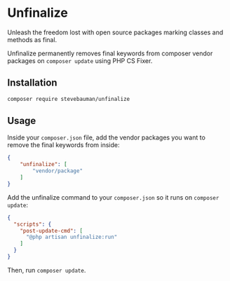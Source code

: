 # Unfinalize

Unleash the freedom lost with open source packages marking classes and methods as final.

Unfinalize permanently removes final keywords from composer vendor packages on `composer update` using PHP CS Fixer.

## Installation

```bash
composer require stevebauman/unfinalize
```

## Usage

Inside your `composer.json` file, add the vendor packages you want to remove the final keywords from inside:

```json
{
    "unfinalize": [
        "vendor/package"
    ]
}
```

Add the unfinalize command to your `composer.json` so it runs on `composer update`:

```json
{
  "scripts": {
    "post-update-cmd": [
      "@php artisan unfinalize:run"
    ]
  }
}
```

Then, run `composer update`.
